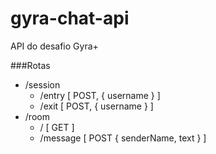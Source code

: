 # gyra-chat-api
API do desafio Gyra+

###Rotas                
+ /session
    + /entry [ POST, { username } ]
    + /exit [ POST, { username } ]
+ /room
    * / [ GET ]
    * /message [ POST { senderName, text } ]
